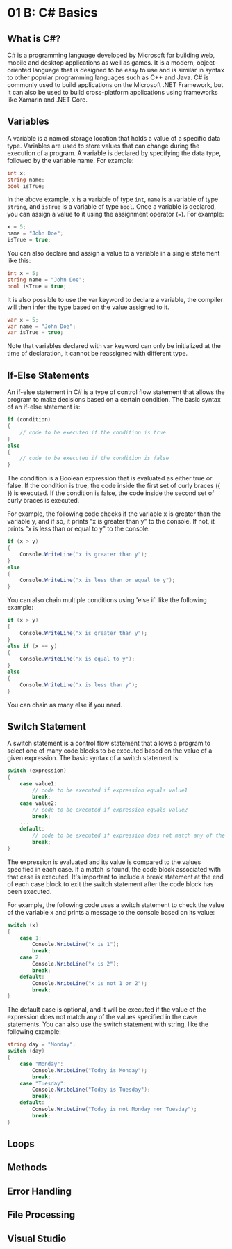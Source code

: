 # 01 B: C# Basics

## What is C#?

C# is a programming language developed by Microsoft for building web, mobile and desktop applications as well as games. It is a modern, object-oriented language that is designed to be easy to use and is similar in syntax to other popular programming languages such as C++ and Java. C# is commonly used to build applications on the Microsoft .NET Framework, but it can also be used to build cross-platform applications using frameworks like Xamarin and .NET Core.

## Variables

A variable is a named storage location that holds a value of a specific data type. Variables are used to store values that can change during the execution of a program. A variable is declared by specifying the data type, followed by the variable name. For example:

```cs
int x;
string name;
bool isTrue;
```

In the above example, `x` is a variable of type `int`, `name` is a variable of type `string`, and `isTrue` is a variable of type `bool`. Once a variable is declared, you can assign a value to it using the assignment operator (`=`). For example:

```cs
x = 5;
name = "John Doe";
isTrue = true;
```

You can also declare and assign a value to a variable in a single statement like this:

```cs
int x = 5;
string name = "John Doe";
bool isTrue = true;
```

It is also possible to use the var keyword to declare a variable, the compiler will then infer the type based on the value assigned to it.

```cs
var x = 5;
var name = "John Doe";
var isTrue = true;
```

Note that variables declared with `var` keyword can only be initialized at the time of declaration, it cannot be reassigned with different type.

## If-Else Statements

An if-else statement in C# is a type of control flow statement that allows the program to make decisions based on a certain condition. The basic syntax of an if-else statement is:

```cs
if (condition)
{
    // code to be executed if the condition is true
}
else
{
    // code to be executed if the condition is false
}
```

The condition is a Boolean expression that is evaluated as either true or false. If the condition is true, the code inside the first set of curly braces ({ }) is executed. If the condition is false, the code inside the second set of curly braces is executed.

For example, the following code checks if the variable x is greater than the variable y, and if so, it prints "x is greater than y" to the console. If not, it prints "x is less than or equal to y" to the console.

```cs
if (x > y) 
{
    Console.WriteLine("x is greater than y");
}
else
{
    Console.WriteLine("x is less than or equal to y");
}
```

You can also chain multiple conditions using 'else if' like the following example:

```cs
if (x > y) 
{
    Console.WriteLine("x is greater than y");
}
else if (x == y)
{
    Console.WriteLine("x is equal to y");
}
else
{
    Console.WriteLine("x is less than y");
}
```

You can chain as many else if you need.

## Switch Statement

A switch statement is a control flow statement that allows a program to select one of many code blocks to be executed based on the value of a given expression. The basic syntax of a switch statement is:

```cs
switch (expression)
{
    case value1:
        // code to be executed if expression equals value1
        break;
    case value2:
        // code to be executed if expression equals value2
        break;
    ...
    default:
        // code to be executed if expression does not match any of the values
        break;
}
```

The expression is evaluated and its value is compared to the values specified in each case. If a match is found, the code block associated with that case is executed. It's important to include a break statement at the end of each case block to exit the switch statement after the code block has been executed.

For example, the following code uses a switch statement to check the value of the variable x and prints a message to the console based on its value:


```cs
switch (x)
{
    case 1:
        Console.WriteLine("x is 1");
        break;
    case 2:
        Console.WriteLine("x is 2");
        break;
    default:
        Console.WriteLine("x is not 1 or 2");
        break;
}
```

The default case is optional, and it will be executed if the value of the expression does not match any of the values specified in the case statements. You can also use the switch statement with string, like the following example:

```cs
string day = "Monday";
switch (day)
{
    case "Monday":
        Console.WriteLine("Today is Monday");
        break;
    case "Tuesday":
        Console.WriteLine("Today is Tuesday");
        break;
    default:
        Console.WriteLine("Today is not Monday nor Tuesday");
        break;
}
```

## Loops

## Methods

## Error Handling

## File Processing

## Visual Studio
